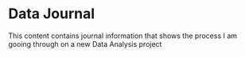 # Data Journal 
This content contains journal information that shows the process I am gooing through on a new Data Analysis project
